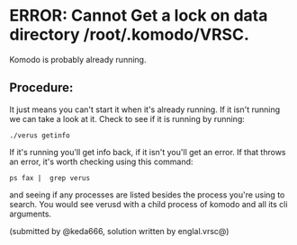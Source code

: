 # ERROR: Cannot Get a lock on data directory /root/.komodo/VRSC.

Komodo is probably already running.

## Procedure:

It just means you can't start it when it's already running. If it isn't running we can take a look at it.
Check to see if it is running by running:

  `./verus getinfo`

If it's running you'll get info back, if it isn't you'll get an error.
If that throws an error, it's worth checking using this command:

  `ps fax |  grep verus`

and seeing if any processes are listed besides the process you're using to search.
You would see verusd with a child process of komodo and all its cli arguments.


(submitted by @keda666, solution written by englal.vrsc@)
